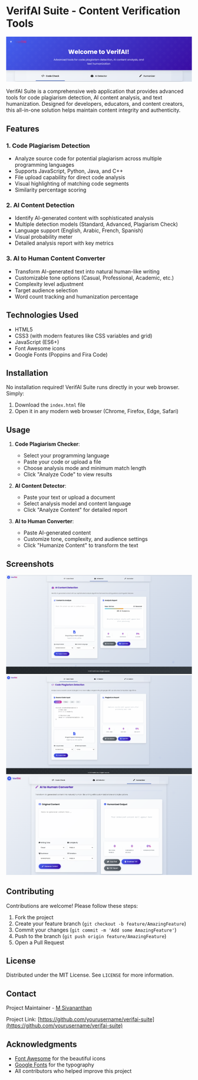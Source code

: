 # VerifAI Suite - Content Verification Tools

![VerifAI](https://github.com/MSivananthan/VerifAI/blob/main/Screenshot%202025-03-31%20204839.png)

VerifAI Suite is a comprehensive web application that provides advanced tools for code plagiarism detection, AI content analysis, and text humanization. Designed for developers, educators, and content creators, this all-in-one solution helps maintain content integrity and authenticity.

## Features

### 1. Code Plagiarism Detection
- Analyze source code for potential plagiarism across multiple programming languages
- Supports JavaScript, Python, Java, and C++
- File upload capability for direct code analysis
- Visual highlighting of matching code segments
- Similarity percentage scoring

### 2. AI Content Detection
- Identify AI-generated content with sophisticated analysis
- Multiple detection models (Standard, Advanced, Plagiarism Check)
- Language support (English, Arabic, French, Spanish)
- Visual probability meter
- Detailed analysis report with key metrics

### 3. AI to Human Content Converter
- Transform AI-generated text into natural human-like writing
- Customizable tone options (Casual, Professional, Academic, etc.)
- Complexity level adjustment
- Target audience selection
- Word count tracking and humanization percentage

## Technologies Used

- HTML5
- CSS3 (with modern features like CSS variables and grid)
- JavaScript (ES6+)
- Font Awesome icons
- Google Fonts (Poppins and Fira Code)

## Installation

No installation required! VerifAI Suite runs directly in your web browser. Simply:

1. Download the `index.html` file
2. Open it in any modern web browser (Chrome, Firefox, Edge, Safari)

## Usage

1. **Code Plagiarism Checker**:
   - Select your programming language
   - Paste your code or upload a file
   - Choose analysis mode and minimum match length
   - Click "Analyze Code" to view results

2. **AI Content Detector**:
   - Paste your text or upload a document
   - Select analysis model and content language
   - Click "Analyze Content" for detailed report

3. **AI to Human Converter**:
   - Paste AI-generated content
   - Customize tone, complexity, and audience settings
   - Click "Humanize Content" to transform the text

## Screenshots

![Code Plagiarism Checker](https://github.com/MSivananthan/VerifAI/blob/main/Screenshot%202025-03-31%20205307.png)
![AI Content Detector](https://github.com/MSivananthan/VerifAI/blob/main/Screenshot%202025-03-31%20205344.png)
![Humanizer Tool](https://github.com/MSivananthan/VerifAI/blob/main/Screenshot%202025-03-31%20205444.png)

## Contributing

Contributions are welcome! Please follow these steps:

1. Fork the project
2. Create your feature branch (`git checkout -b feature/AmazingFeature`)
3. Commit your changes (`git commit -m 'Add some AmazingFeature'`)
4. Push to the branch (`git push origin feature/AmazingFeature`)
5. Open a Pull Request

## License

Distributed under the MIT License. See `LICENSE` for more information.

## Contact

Project Maintainer - [M Sivananthan](mailto:sivananthan46m@gmail.com.com)

Project Link: [https://github.com/yourusername/verifai-suite](https://github.com/yourusername/verifai-suite)

## Acknowledgments

- [Font Awesome](https://fontawesome.com) for the beautiful icons
- [Google Fonts](https://fonts.google.com) for the typography
- All contributors who helped improve this project

